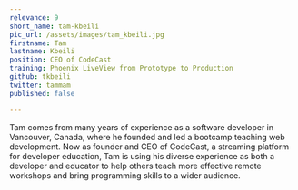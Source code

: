 ```yaml
---
relevance: 9
short_name: tam-kbeili
pic_url: /assets/images/tam_kbeili.jpg
firstname: Tam
lastname: Kbeili
position: CEO of CodeCast
training: Phoenix LiveView from Prototype to Production
github: tkbeili
twitter: tammam
published: false

---
```

<p>Tam comes from many years of experience as a software developer in Vancouver, Canada, where he founded and led a bootcamp teaching web development. Now as founder and CEO of CodeCast, a streaming platform for developer education, Tam is using his diverse experience as both a developer and educator to help others teach more effective remote workshops and bring programming skills to a wider audience.</p>

